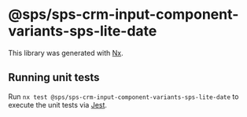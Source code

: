 # @sps/sps-crm-input-component-variants-sps-lite-date

This library was generated with [Nx](https://nx.dev).

## Running unit tests

Run `nx test @sps/sps-crm-input-component-variants-sps-lite-date` to execute the unit tests via [Jest](https://jestjs.io).
